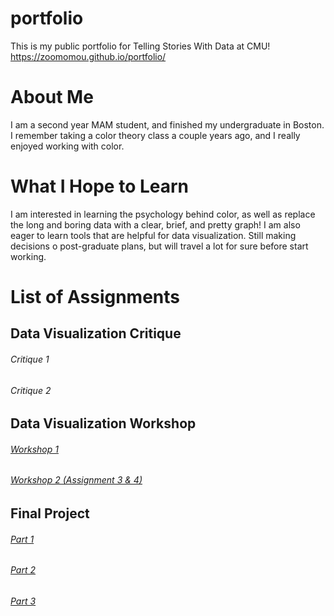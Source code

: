 # portfolio

This is my public portfolio for Telling Stories With Data at CMU!
https://zoomomou.github.io/portfolio/


# About Me

I am a second year MAM student, and finished my undergraduate in Boston. 
I remember taking a color theory class a couple years ago, and I really enjoyed working with color.


# What I Hope to Learn

I am interested in learning the psychology behind color, as well as replace the long and boring data with a clear, brief, and pretty graph! 
I am also eager to learn tools that are helpful for data visualization.
Still making decisions o post-graduate plans, but will travel a lot for sure before start working.


# List of Assignments

## Data Visualization Critique

###### Critique 1

###### Critique 2


## Data Visualization Workshop

###### [Workshop 1](/workshop1.md)

###### [Workshop 2 (Assignment 3 & 4)](/Assignment3&4.md)


## Final Project

###### [Part 1](/Part1.md)

###### [Part 2](/Part2.md)

###### [Part 3](/Part3.md)



